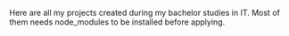 Here are all my projects created during my bachelor studies in IT. Most of them needs node_modules to be installed before applying.
